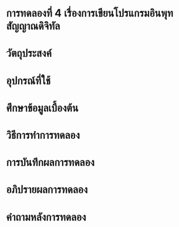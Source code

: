 # การทดลองที่ 4 เรื่องการเขียนโปรแกรมอินพุทสัญญาณดิจิทัล
# วัตถุประสงค์
# อุปกรณ์ที่ใช้
# ศึกษาข้อมูลเบื้องต้น
# วิธีการทำการทดลอง
# การบันทึกผลการทดลอง
# อภิปรายผลการทดลอง
# คำถามหลังการทดลอง
 
